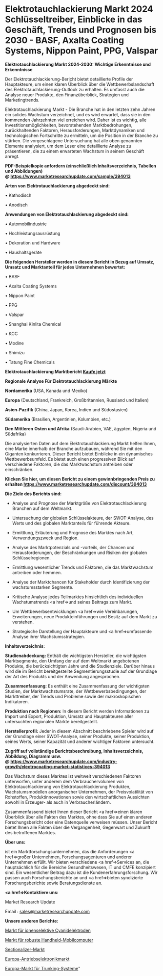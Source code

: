 # Elektrotauchlackierung Markt 2024 Schlüsseltreiber, Einblicke in das Geschäft, Trends und Prognosen bis 2030 - BASF, Axalta Coating Systems, Nippon Paint, PPG, Valspar

<strong>Elektrotauchlackierung Markt 2024-2030: Wichtige Erkenntnisse und Erkenntnisse</strong>

Der Elektrotauchlackierung-Bericht bietet detaillierte Profile der Hauptakteure, um einen klaren Überblick über die Wettbewerbslandschaft des Elektrotauchlackierung-Outlook zu erhalten. Es umfasst auch die Analyse neuer Produkte, den Finanzüberblick, Strategien und Marketingtrends.

Elektrotauchlackierung Markt - Die Branche hat in den letzten zehn Jahren ein solides Wachstum verzeichnet, und es wird erwartet, dass sie in den kommenden Jahrzehnten viel erreichen wird. Daher ist es wichtig, alle Investitionsmöglichkeiten, bevorstehenden Marktbedrohungen, zurückhaltenden Faktoren, Herausforderungen, Marktdynamiken und technologischen Fortschritte zu ermitteln, um die Position in der Branche zu stärken. Die vorgeschlagene Untersuchung hat alle oben genannten Elemente analysiert, um dem Leser eine detaillierte Analyse zu präsentieren, die zu einem erwarteten Wachstum in seinem Geschäft anregt.

<strong><b>PDF-Beispielkopie anfordern (einschließlich Inhaltsverzeichnis, Tabellen und Abbildungen) @ </b></strong><strong><a href=https://www.marketresearchupdate.com/sample/394013><strong>https://www.marketresearchupdate.com/sample/394013</u></a></strong></strong>

<strong>Arten von Elektrotauchlackierung abgedeckt sind:</strong>

• Kathodisch

• Anodisch

<strong>Anwendungen von Elektrotauchlackierung abgedeckt sind:</strong>

• Automobilindustrie

• Hochleistungsausrüstung

• Dekoration und Hardware

• Haushaltsgeräte

<strong>Die folgenden Hersteller werden in diesem Bericht in Bezug auf Umsatz, Umsatz und Marktanteil für jedes Unternehmen bewertet:</strong>

• BASF

• Axalta Coating Systems

• Nippon Paint

• PPG

• Valspar

• Shanghai Kinlita Chemical

• KCC

• Modine

• Shimizu

• Tatung Fine Chemicals

<strong>Elektrotauchlackierung Marktbericht <a href=https://www.marketresearchupdate.com/buynow/394013>Kaufe jetzt</a></strong>

<strong>Regionale Analyse Für Elektrotauchlackierung Märkte</strong>

<strong>Nordamerika</strong> (USA, Kanada und Mexiko)

<strong>Europa</strong> (Deutschland, Frankreich, Großbritannien, Russland und Italien)

<strong>Asien-Pazifik</strong> (China, Japan, Korea, Indien und Südostasien)

<strong>Südamerika</strong> (Brasilien, Argentinien, Kolumbien, etc.)

<strong>Den Mittleren</strong> <strong>Osten und Afrika</strong> (Saudi-Arabien, VAE, ägypten, Nigeria und Südafrika)

Die analysierten Daten auf dem Elektrotauchlackierung Markt helfen Ihnen, eine Marke innerhalb der Branche aufzubauen, während Sie mit den Giganten konkurrieren. Dieser Bericht bietet Einblicke in ein dynamisches Wettbewerbsumfeld. Es bietet auch einen progressiven Blick auf verschiedene Faktoren, die das Marktwachstum antreiben oder einschränken.

<strong>Klicken Sie hier, um diesen Bericht zu einem gewinnbringenden Preis zu erhalten
</strong><strong><a href=https://www.marketresearchupdate.com/discount/394013>https://www.marketresearchupdate.com/discount/394013</b></u></strong></a>

<strong>Die Ziele des Berichts sind:</strong>

- Analyse und Prognose der Marktgröße von Elektrotauchlackierung Branchen auf dem Weltmarkt.

- Untersuchung der globalen Schlüsselakteure, der SWOT-Analyse, des Werts und des globalen Marktanteils für führende Akteure.

- Ermittlung, Erläuterung und Prognose des Marktes nach Art, Verwendungszweck und Region.

- Analyse des Marktpotenzials und -vorteils, der Chancen und Herausforderungen, der Beschränkungen und Risiken der globalen Schlüsselregionen.

- Ermittlung wesentlicher Trends und Faktoren, die das Marktwachstum antreiben oder hemmen.

- Analyse der Marktchancen für Stakeholder durch Identifizierung der wachstumsstarken Segmente.

- Kritische Analyse jedes Teilmarktes hinsichtlich des individuellen Wachstumstrends <a href=>und</a> seines Beitrags zum Markt.

- Um Wettbewerbsentwicklungen <a href=>wie</a> Vereinbarungen, Erweiterungen, neue Produkteinführungen und Besitz auf dem Markt zu verstehen.

- Strategische Darstellung der Hauptakteure und <a href=>umfas</a>sende Analyse ihrer Wachstumsstrategien.

<strong>Inhaltsverzeichnis:</strong>

<strong>Studienabdeckung:</strong> Enthält die wichtigsten Hersteller, die wichtigsten Marktsegmente, den Umfang der auf dem Weltmarkt angebotenen Produkte, die berücksichtigten Jahre und die Studienziele. Darüber hinaus wird die im Bericht bereitgestellte Segmentierungsstudie auf der Grundlage der Art des Produkts und der Anwendung angesprochen.

<strong>Zusammenfassung:</strong> Es enthält eine Zusammenfassung der wichtigsten Studien, der Marktwachstumsrate, der Wettbewerbsbedingungen, der Markttreiber, der Trends und Probleme sowie der makroskopischen Indikatoren.

<strong>Produktion nach Regionen:</strong> In diesem Bericht werden Informationen zu Import und Export, Produktion, Umsatz und Hauptakteuren aller untersuchten regionalen Märkte bereitgestellt.

<strong>Herstellerprofil:</strong> Jeder in diesem Abschnitt beschriebene Spieler wird auf der Grundlage einer SWOT-Analyse, seiner Produkte, seiner Produktion, seines Werts, seiner Kapazität und anderer wichtiger Faktoren untersucht.

<strong><b>Zugriff auf vollständige Berichtsbeschreibung, Inhaltsverzeichnis, Abbildung, Diagramm usw. @ </b></strong><strong><a href=https://www.marketresearchupdate.com/industry-growth/electrocoating-market-statistices-394013>https://www.marketresearchupdate.com/industry-growth/electrocoating-market-statistices-394013</a></strong>

Das Wachstum dieses Marktes ist weltweit verschiedenen Faktoren unterworfen, unter anderem dem Verbrauchervolumen von Elektrotauchlackierung von Elektrotauchlackierung Produkten, Wachstumsmodellen anorganischer Unternehmen, der Preisvolatilität von Rohstoffen, Produktinnovationen sowie den wirtschaftlichen Aussichten sowohl in Erzeuger- als auch in Verbraucherländern.

Zusammenfassend bietet Ihnen dieser Bericht <a href=>einen</a> klaren Überblick über alle Fakten des Marktes, ohne dass Sie auf einen anderen Forschungsbericht oder eine Datenquelle verweisen müssen. Unser Bericht bietet Ihnen alle Fakten über die Vergangenheit, Gegenwart und Zukunft des betroffenen Marktes.

<strong>Über uns:</strong>

 ist ein Marktforschungsunternehmen, das die Anforderungen <a href=>großer</a> Unternehmen, Forschungsagenturen und anderer Unternehmen erfüllt. Wir bieten verschiedene <a href=>Services</a> an, die hauptsächlich für die Bereiche Gesundheitswesen, IT und CMFE konzipiert sind. Ein wesentlicher Beitrag dazu ist die Kundenerfahrungsforschung. Wir passen auch Forschungsberichte an und <a href=>bieten</a> syndizierte Forschungsberichte sowie Beratungsdienste an.

<strong><a href=>Kontaktiere uns:</a></strong>

Market Research Update

Email : sales@marketresearchupdate.com

<strong>Unsere anderen Berichte:</strong>

<a href=https://www.linkedin.com/pulse/cyanide-ion-selective-electrodes-market-latest>Markt für ionenselektive Cyanidelektroden</a>

<a href=https://www.linkedin.com/pulse/handheld-rugged-mobile-computer-market-2023>Markt für robuste Handheld-Mobilcomputer</a>

<a href=https://www.linkedin.com/pulse/sectionalizer-market-research-report-reveals>Sectionalizer-Markt</a>

<a href=https://www.linkedin.com/pulse/europe-drive-electronics-market-size-share-trend-complete>Europa-Antriebselektronikmarkt</a>

<a href=https://www.linkedin.com/pulse/europe-trunking-system-market-2023-booming-across-globe>Europa-Markt für Trunking-Systeme</a>"
